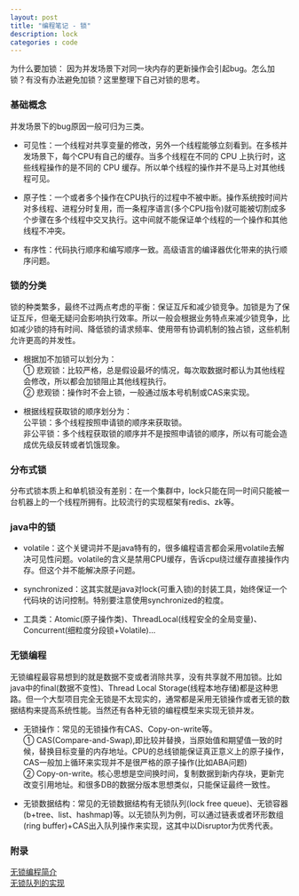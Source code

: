 ```yaml
---
layout: post
title: "编程笔记 - 锁"
description: lock
categories : code
---
```

为什么要加锁： 因为并发场景下对同一块内存的更新操作会引起bug。怎么加锁？有没有办法避免加锁？这里整理下自己对锁的思考。
<!-- more -->

### 基础概念
并发场景下的bug原因一般可归为三类。

- 可见性：一个线程对共享变量的修改，另外一个线程能够立刻看到。在多核并发场景下，每个CPU有自己的缓存。当多个线程在不同的 CPU 上执行时，这些线程操作的是不同的 CPU 缓存。所以单个线程的操作并不是马上对其他线程可见。

- 原子性：一个或者多个操作在CPU执行的过程中不被中断。操作系统按时间片对多线程、进程分时复用，而一条程序语言(多个CPU指令)就可能被切割成多个步骤在多个线程中交叉执行。这中间就不能保证单个线程的一个操作和其他线程不冲突。

- 有序性：代码执行顺序和编写顺序一致。高级语言的编译器优化带来的执行顺序问题。


### 锁的分类
锁的种类繁多，最终不过两点考虑的平衡：保证互斥和减少锁竞争。加锁是为了保证互斥，但毫无疑问会影响执行效率。所以一般会根据业务特点来减少锁竞争，比如减少锁的持有时间、降低锁的请求频率、使用带有协调机制的独占锁，这些机制允许更高的并发性。

- 根据加不加锁可以划分为：<br>
① 悲观锁：比较严格，总是假设最坏的情况，每次取数据时都认为其他线程会修改，所以都会加锁阻止其他线程执行。<br>
② 悲观锁：操作时不会上锁，一般通过版本号机制或CAS来实现。<br>

- 根据线程获取锁的顺序划分为：<br>
公平锁：多个线程按照申请锁的顺序来获取锁。<br>
非公平锁：多个线程获取锁的顺序并不是按照申请锁的顺序，所以有可能会造成优先级反转或者饥饿现象。<br>


### 分布式锁
分布式锁本质上和单机锁没有差别：在一个集群中，lock只能在同一时间只能被一台机器上的一个线程所拥有。比较流行的实现框架有redis、zk等。

### java中的锁

- volatile：这个关键词并不是java特有的，很多编程语言都会采用volatile去解决可见性问题。volatile的含义是禁用CPU缓存，告诉cpu绕过缓存直接操作内存。但这个并不能解决原子问题。

- synchronized：这其实就是java对lock(可重入锁)的封装工具，始终保证一个代码块的访问控制。特别要注意使用synchronized的粒度。

- 工具类：Atomic(原子操作类)、ThreadLocal(线程安全的全局变量)、Concurrent(细粒度分段锁+Volatile)...

### 无锁编程
无锁编程最容易想到的就是数据不变或者消除共享，没有共享就不用加锁。比如java中的final(数据不变性)、Thread Local Storage(线程本地存储)都是这种思路。但一个大型项目完全无锁是不太现实的，通常都是采用无锁操作或者无锁的数据结构来提高系统性能。当然还有各种无锁的编程模型来实现无锁并发。

- 无锁操作：常见的无锁操作有CAS、Copy-on-write等。<br>
① CAS(Compare-and-Swap),即比较并替换，当原始值和期望值一致的时候，替换目标变量的内存地址。CPU的总线锁能保证真正意义上的原子操作，CAS一般加上循环来实现并不是很严格的原子操作(比如ABA问题)<br>
② Copy-on-write。核心思想是空间换时间，复制数据到新内存块，更新完改变引用地址。和很多DB的数据分版本思想类似，只能保证最终一致性。<br>

- 无锁数据结构：常见的无锁数据结构有无锁队列(lock free queue)、无锁容器(b+tree、list、hashmap)等。以无锁队列为例，可以通过链表或者环形数组(ring buffer)+CAS出入队列操作来实现，这其中以Disruptor为优秀代表。


### 附录
[无锁编程简介](https://juejin.im/entry/595f074b51882568b0030520)<br>
[无锁队列的实现](https://coolshell.cn/articles/8239.html)